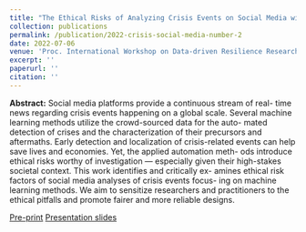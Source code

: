 ```yaml
---
title: "The Ethical Risks of Analyzing Crisis Events on Social Media with Machine Learning"
collection: publications
permalink: /publication/2022-crisis-social-media-number-2
date: 2022-07-06
venue: 'Proc. International Workshop on Data-driven Resilience Research 2022'
excerpt: ''
paperurl: ''
citation: ''
---
```


**Abstract:** Social media platforms provide a continuous stream of real-
time news regarding crisis events happening on a global scale. Several
machine learning methods utilize the crowd-sourced data for the auto-
mated detection of crises and the characterization of their precursors
and aftermaths. Early detection and localization of crisis-related events
can help save lives and economies. Yet, the applied automation meth-
ods introduce ethical risks worthy of investigation — especially given
their high-stakes societal context. This work identifies and critically ex-
amines ethical risk factors of social media analyses of crisis events focus-
ing on machine learning methods. We aim to sensitize researchers and
practitioners to the ethical pitfalls and promote fairer and more reliable
designs.

[Pre-print](https://www.edit.fis.uni-hamburg.de/ws/files/21694376/CAMRDY_D2R2_ethical_risks_social_media_ML.pdf)
[Presentation slides](https://zenodo.org/record/6857080)

